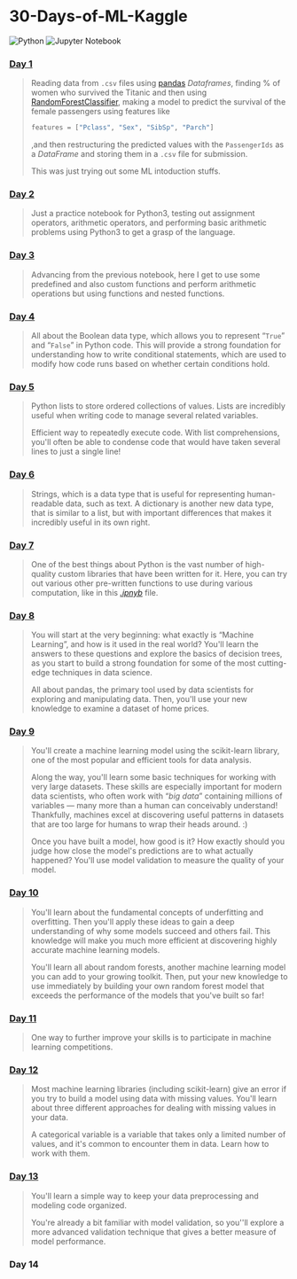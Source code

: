 # 30-Days-of-ML-Kaggle

![Python](https://img.shields.io/badge/python-%2314354C.svg?style=for-the-badge&logo=python&logoColor=white)
![Jupyter Notebook](https://img.shields.io/badge/jupyter-%23FA0F00.svg?style=for-the-badge&logo=jupyter&logoColor=white)

### [Day 1](Day-1)

> Reading data from `.csv` files using [pandas](https://pandas.pydata.org/) *Dataframes*, finding % of women who survived the Titanic and then using [RandomForestClassifier](https://en.wikipedia.org/wiki/Random_forest), making a model to predict the survival of the female passengers using features like
>
> ```python
> features = ["Pclass", "Sex", "SibSp", "Parch"]
> ```
>
> ,and then restructuring the predicted values with the `PassengerIds` as a *DataFrame* and storing them in a `.csv` file for submission.
>
> This was just trying out some ML intoduction stuffs.

### [Day 2](Day-2)

> Just a practice notebook for Python3, testing out assignment operators, arithmetic operators, and performing basic arithmetic problems using Python3 to get a grasp of the language.

### [Day 3](Day-3)

> Advancing from the previous notebook, here I get to use some predefined and also custom functions and perform arithmetic operations but using functions and nested functions.

### [Day 4]()

> All about the Boolean data type, which allows you to represent “`True`” and “`False`” in Python code. This will provide a strong foundation for understanding how to write conditional statements, which are used to modify how code runs based on whether certain conditions hold.

### [Day 5](Day-5)

> Python lists to store ordered collections of values. Lists are incredibly useful when writing code to manage several related variables.
>
> Efficient way to repeatedly execute code. With list comprehensions, you'll often be able to condense code that would have taken several lines to just a single line!

### [Day 6](Day-6)

> Strings, which is a data type that is useful for representing human-readable data, such as text. A dictionary is another new data type, that is similar to a list, but with important differences that makes it incredibly useful in its own right.

### [Day 7](Day-7)

> One of the best things about Python is the vast number of high-quality custom libraries that have been written for it. Here, you can try out various other pre-written functions to use during various computation, like in this *[.ipnyb](Day-7\exercise-working-with-external-libraries.ipynb)* file.

### [Day 8](Day-8)

> You will start at the very beginning: what exactly is “Machine Learning”, and how is it used in the real world? You'll learn the answers to these questions and explore the basics of decision trees, as you start to build a strong foundation for some of the most cutting-edge techniques in data science.
>
> All about pandas, the primary tool used by data scientists for exploring and manipulating data. Then, you'll use your new knowledge to examine a dataset of home prices.

### [Day 9](Day-9)

> You'll create a machine learning model using the scikit-learn library, one of the most popular and efficient tools for data analysis.
>
> Along the way, you'll learn some basic techniques for working with very large datasets. These skills are especially important for modern data scientists, who often work with “*big data*” containing millions of variables ― many more than a human can conceivably understand! Thankfully, machines excel at discovering useful patterns in datasets that are too large for humans to wrap their heads around. :)
>
> Once you have built a model, how good is it? How exactly should you judge how close the model's predictions are to what actually happened? You'll use model validation to measure the quality of your model.

### [Day 10](Day-10)

> You'll learn about the fundamental concepts of underfitting and overfitting. Then you'll apply these ideas to gain a deep understanding of why some models succeed and others fail. This knowledge will make you much more efficient at discovering highly accurate machine learning models.
>
> You'll learn all about random forests, another machine learning model you can add to your growing toolkit. Then, put your new knowledge to use immediately by building your own random forest model that exceeds the performance of the models that you've built so far!

### [Day 11](Day-11)

> One way to further improve your skills is to participate in machine learning competitions.

### [Day 12](Day-12)

> Most machine learning libraries (including scikit-learn) give an error if you try to build a model using data with missing values. You'll learn about three different approaches for dealing with missing values in your data.
>
> A categorical variable is a variable that takes only a limited number of values, and it's common to encounter them in data. Learn how to work with them.

### [Day 13](Day-13)

> You'll learn a simple way to keep your data preprocessing and modeling code organized.
>
> You're already a bit familiar with model validation, so you''ll explore a more advanced validation technique that gives a better measure of model performance.

### Day 14
